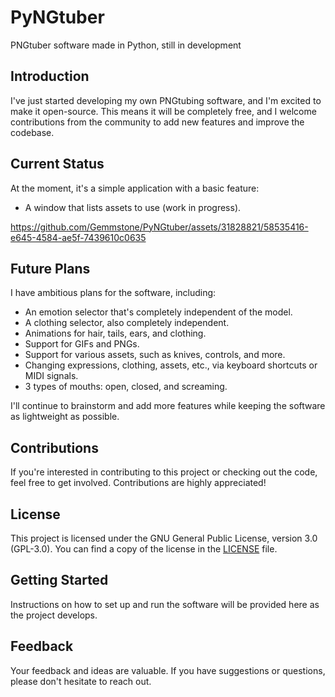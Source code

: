 # PyNGtuber
PNGtuber software made in Python, still in development

## Introduction

I've just started developing my own PNGtubing software, and I'm excited to make it open-source. This means it will be completely free, and I welcome contributions from the community to add new features and improve the codebase.

## Current Status

At the moment, it's a simple application with a basic feature:
- A window that lists assets to use (work in progress).

https://github.com/Gemmstone/PyNGtuber/assets/31828821/58535416-e645-4584-ae5f-7439610c0635



## Future Plans

I have ambitious plans for the software, including:

- An emotion selector that's completely independent of the model.
- A clothing selector, also completely independent.
- Animations for hair, tails, ears, and clothing.
- Support for GIFs and PNGs.
- Support for various assets, such as knives, controls, and more.
- Changing expressions, clothing, assets, etc., via keyboard shortcuts or MIDI signals.
- 3 types of mouths: open, closed, and screaming.

I'll continue to brainstorm and add more features while keeping the software as lightweight as possible.

## Contributions

If you're interested in contributing to this project or checking out the code, feel free to get involved. Contributions are highly appreciated!

## License

This project is licensed under the GNU General Public License, version 3.0 (GPL-3.0). You can find a copy of the license in the [LICENSE](LICENSE) file.

## Getting Started

Instructions on how to set up and run the software will be provided here as the project develops.

## Feedback

Your feedback and ideas are valuable. If you have suggestions or questions, please don't hesitate to reach out.
